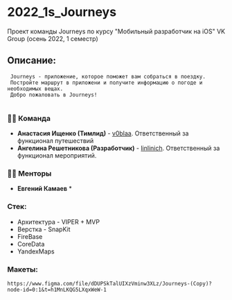 # 2022_1s_Journeys
Проект команды Journeys по курсу "Мобильный разработчик на iOS" VK Group (осень 2022, 1 семестр)

## Описание:
     Journeys - приложение, которое поможет вам собраться в поездку.
     Постройте маршрут в приложени и получите информацию о погоде и необходимых вещах.
     Добро пожаловать в Journeys!
          
### 👨‍💻 Команда
* **Анастасия Ищенко (Тимлид)** - [v0blaa](https://github.com/v0blaa). Ответственный за функционал путешествий
* **Ангелина Решетникова (Разработчик)** - [linlinich](https://github.com/linlinich). Ответственный за функционал мероприятий.


### 🧑‍🏫 Менторы
* **Евгений Камаев** *

### Стек:
* Архитектура - VIPER + MVP
* Верстка - SnapKit 
* FireBase
* CoreData
* YandexMaps

### Макеты: 
    https://www.figma.com/file/dDUPSkTalUIXzVminw3XLz/Journeys-(Copy)?node-id=0:1&t=h1MnLKQG5LXqxWeW-1

